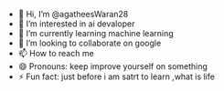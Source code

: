 - 👋 Hi, I’m @agatheesWaran28
- 👀 I’m interested in ai devaloper
- 🌱 I’m currently learning machine learning
- 💞️ I’m looking to collaborate on google
- 📫 How to reach me 
- 😄 Pronouns: keep improve yourself on something
- ⚡ Fun fact: just before i am satrt to learn ,what is life

<!---
agatheesWaran28/agatheesWaran28 is a ✨ special ✨ repository because its `README.md` (this file) appears on your GitHub profile.
You can click the Preview link to take a look at your changes.
--->
